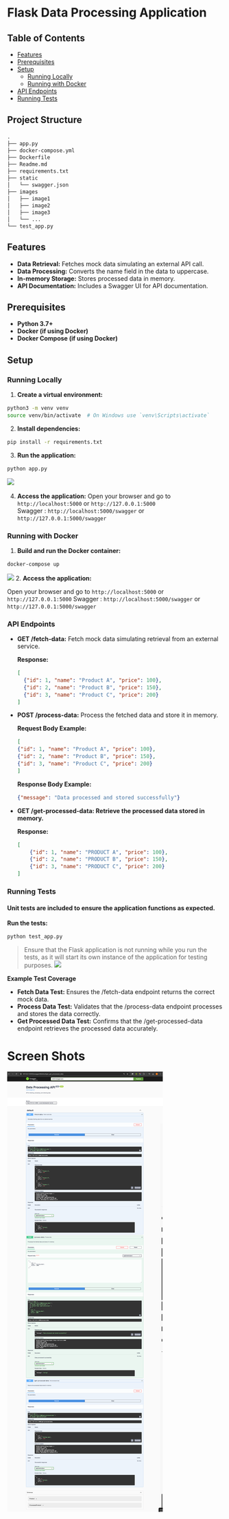 # Flask Data Processing Application


## Table of Contents

- [Features](#features)
- [Prerequisites](#prerequisites)
- [Setup](#setup)
  - [Running Locally](#running-locally)
  - [Running with Docker](#running-with-docker)
- [API Endpoints](#api-endpoints)
- [Running Tests](#running-tests)

## Project Structure
```plaintext
.
├── app.py
├── docker-compose.yml
├── Dockerfile
├── Readme.md
├── requirements.txt
├── static
│   └── swagger.json
├── images
│   ├── image1
│   ├── image2
│   ├── image3
│   └── ...
└── test_app.py
```


## Features

- **Data Retrieval:** Fetches mock data simulating an external API call.
- **Data Processing:** Converts the name field in the data to uppercase.
- **In-memory Storage:** Stores processed data in memory.
- **API Documentation:** Includes a Swagger UI for API documentation.

## Prerequisites

- **Python 3.7+**
- **Docker (if using Docker)**
- **Docker Compose (if using Docker)**

## Setup

### Running Locally

1. **Create a virtual environment:**
```bash
python3 -m venv venv
source venv/bin/activate  # On Windows use `venv\Scripts\activate`
```

2. **Install dependencies:**
```bash
pip install -r requirements.txt
```

3. **Run the application:**
```bash
python app.py 
```
![](/images/Screenshot%202024-08-12%20at%2011.44.00 PM.png)

4. **Access the application:**
Open your browser and go to `http://localhost:5000` or `http://127.0.0.1:5000` <br />
Swagger : `http://localhost:5000/swagger` or `http://127.0.0.1:5000/swagger`


### Running with Docker
1. **Build and run the Docker container:**

```bash
docker-compose up
```
![](/images/Screenshot%202024-08-12%20at%2011.09.23 PM.png)
2. **Access the application:**

Open your browser and go to `http://localhost:5000` or `http://127.0.0.1:5000`
Swagger : `http://localhost:5000/swagger` or `http://127.0.0.1:5000/swagger`

### API Endpoints

- **GET /fetch-data:** Fetch mock data simulating retrieval from an external service.

  **Response:**

  ```json
  [
    {"id": 1, "name": "Product A", "price": 100},
    {"id": 2, "name": "Product B", "price": 150},
    {"id": 3, "name": "Product C", "price": 200}
  ]
  ```

- **POST /process-data:** Process the fetched data and store it in memory.

    **Request Body Example:**

    ```json
    [
    {"id": 1, "name": "Product A", "price": 100},
    {"id": 2, "name": "Product B", "price": 150},
    {"id": 3, "name": "Product C", "price": 200}
    ]
    ```

    **Response Body Example:**
    ```json
    {"message": "Data processed and stored successfully"}
    ```

- **GET /get-processed-data: Retrieve the processed data stored in memory.**

    **Response:**
    ```json
    [
        {"id": 1, "name": "PRODUCT A", "price": 100},
        {"id": 2, "name": "PRODUCT B", "price": 150},
        {"id": 3, "name": "PRODUCT C", "price": 200}
    ]
    ```

### Running Tests

#### Unit tests are included to ensure the application functions as expected.

**Run the tests:**

```bash
python test_app.py
```

> Ensure that the Flask application is not running while you run the tests, as it will start its own instance of the application for testing purposes.
![](/images/Screenshot%202024-08-12%20at%2011.45.15 PM.png)

**Example Test Coverage**
- **Fetch Data Test:** Ensures the /fetch-data endpoint returns the correct mock data.
- **Process Data Test:** Validates that the /process-data endpoint processes and stores the data correctly.
- **Get Processed Data Test:** Confirms that the /get-processed-data endpoint retrieves the processed data accurately.


# Screen Shots
![swagger image](/images/SCR-20240812-ttgw.png)







